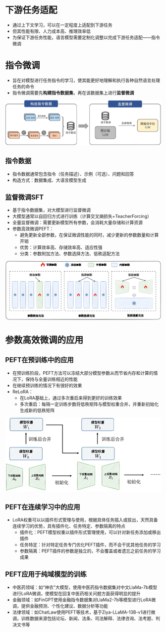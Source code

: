 # 下游任务适配

- 通过上下文学习，可以在一定程度上适配到下游任务
- 但其性能有限、人力成本高、推理效率低
- 为保证下游任务性能，语言模型需要定制化调整以完成下游任务适配——指令微调

# 指令微调

- 旨在对模型进行任务指令的学习，使其能更好地理解和执行各种自然语言处理任务的命令
- 指令微调需要先**构建指令数据集**，再在该数据集上进行**监督微调**

![image-20250501155111658](./images/4-1-1-指令微调.png)

## 指令数据

- 指令数据通常包含指令（任务描述）、示例（可选）、问题和回答
- 构造方式：数据集成、大语言模型生成

## 监督微调SFT

- 基于指令数据集，对大模型进行监督微调
- 大模型通常以自回归方式进行训练（计算交叉熵损失+TeacherForcing）
- 全量监督微调：需要更新模型所有参数，会消耗大量存储和计算资源
- 参数高效微调PEFT：
  - 避免更新全部参数，在保证微调性能的同时，减少更新的参数数量和计算开销
  - 优势：计算效率高、存储效率高、适应性强
  - 分类：参数附加方法、参数选择方法、低秩适配方法

![image-20250501160840007](./images/4-1-2-PEFT.png)

# 参数高效微调的应用

## PEFT在预训练中的应用

- 在预训练阶段，PEFT方法可以冻结大部分模型参数从而节省内存和计算的情况下，保持与全量训练相近的性能
- 在继续预训练的情况下有很好的效果
- ReLoRA：
  - 在LoRA基础上，通过多次重启来得到更好的训练效果
  - 多次重启：每隔一定训练步数将低秩矩阵与模型权重合并，并重新初始化生成新的低秩矩阵

<img src="./images/4-1-3-ReLoRA.png" alt="image-20250505153104304" style="zoom:67%;" />

## PEFT在连续学习中的应用

- LoRA权重可以以插件形式管理与使用，根据具体任务插入或拔出，天然具备连续学习的优势，具有插件化、任务特定、参数隔离的特点
  - 插件化：PEFT模型权重以插件形式管理使用，可以针对新任务添加或移出插件
  - 任务特定：针对特定任务专门优化PEFT插件，而不会干扰其他任务的学习
  - 参数隔离：PEFT插件的参数是独立的，不会覆盖或者遗忘之前任务的学习成果

## PEFT应用于纯域模型的训练

- 中医药领域：如“神农”大模型，使用中医药指令数据集对中文LlaMa-7b模型进行LoRA微调，使模型在回复中医药相关问题方面获得明显的提升
- 金融领域：如FinGPT使用金融指令数据集对LlaMa2-7b等模型进行LoRA微调，提供金融预测、个性化建议、数据分析等功能
- 法律领域：如ChatLaw使用PEFT等技术，基于Ziya-LLaMA-13B-v1进行微调，训练数据来源包括论坛、新闻、法条、司法解释、法律咨询、法考题、判决文书等